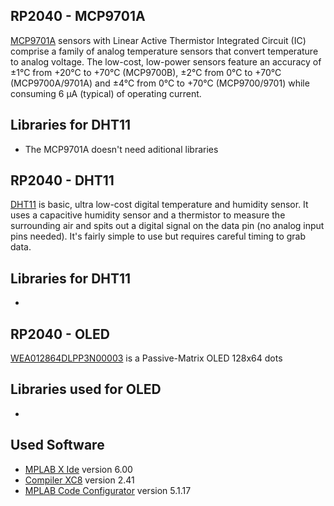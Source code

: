 ## RP2040 - MCP9701A
[MCP9701A](https://store.comet.bg/Catalogue/Product/5003942/) sensors with Linear Active Thermistor Integrated Circuit
(IC) comprise a family of analog temperature sensors that convert temperature to analog voltage.
The low-cost, low-power sensors feature an accuracy of ±1°C from +20°C to +70°C (MCP9700B), ±2°C from
0°C to +70°C (MCP9700A/9701A) and ±4°C from 0°C to +70°C (MCP9700/9701) while consuming 6 µA (typical) of operating current.

## Libraries for DHT11
- The MCP9701A doesn't need aditional libraries
 
## RP2040 - DHT11
[DHT11](https://store.comet.bg/Catalogue/Product/50012/) is basic, ultra low-cost digital temperature and humidity sensor. 
It uses a capacitive humidity sensor and a thermistor to measure the surrounding air and spits out a digital signal on the data pin 
(no analog input pins needed). It's fairly simple to use but requires careful timing to grab data.

## Libraries for DHT11
- 

## RP2040 - OLED
[WEA012864DLPP3N00003](https://store.comet.bg/download-file.php?id=21553) is a Passive-Matrix OLED 128x64 dots

## Libraries used for OLED
-   

## Used Software
- [MPLAB X Ide](https://www.microchip.com/en-us/tools-resources/develop/mplab-x-ide) version 6.00
- [Compiler XC8](https://www.microchip.com/en-us/tools-resources/develop/mplab-xc-compilers/downloads-documentation) version 2.41
- [MPLAB Code Configurator](https://www.microchip.com/en-us/tools-resources/configure/mplab-code-configurator) version 5.1.17